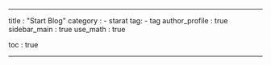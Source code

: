 ---
title : "Start Blog"
category :
    - starat
tag:
    - tag
author_profile : true
sidebar_main : true
use_math : true

toc : true
___
